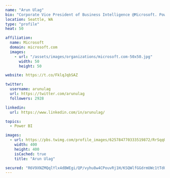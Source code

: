 ```yaml
---
name: "Arun Ulag"
bio: "Corporate Vice President of Business Intelligence @Microsoft. Power BI, Azure Analysis Services, SQL Server Analysis Services, SQL Server Reporting Services"
location: Seattle, WA
type: "profile"
heat: 50

affiliation:
  name: Microsoft
  domain: microsoft.com
  images:
    - url: "/assets/images/organizations/microsoft.com-50x50.jpg"
      width: 50
      height: 50

website: https://t.co/FklqJqbSAZ

twitter:
  username: arunulag
  url: https://twitter.com/arunulag
  followers: 2928

linkedin:
  url: https://www.linkedin.com/in/arunulag/

topics:
  - Power BI

images:
  - url: https://pbs.twimg.com/profile_images/625784770333519872/RrSqqUEZ_400x400.jpg
    width: 400
    height: 400
    isCached: true
    title: "Arun Ulag"

secured: "R6V9XNZMQqlYlx4dBWEgi/QP/vyhu8w4CPouvRj1H/KSQWlfGGdrmUWc1tTdQfA5gKXFcMD/L1KIhXastyFx+rL+PQ+vjCKK4GVMx8xtc2kCiD8izVRAvI82skF5VjiMUUPtIGVLtNULL5Ki+6ZOYOjDiMVI0N+4w8Du+10/6wq9n8jX8HVLifk95m463G+MLO3lXCIGdS8n5B6HLaVCz+9MaHyLJ5wunPR+x4j2XMEvfq6nvmZvVhFXBtQ/nXt8GNrUIZuWbkvgiPe/H1yVxkGZUm92rtmg55wj2D2sHND7d1G8CtYOjPBxu+84xmiaWP1ipSelAOIE/TpiSVZ29iXHW+qEHt6xmQlDAiiIqHvm7wlePCJLxdvkLFmfRf9s4sl28u56H2AZf2nWyCkNzDkc0bBW/vpP5A2sOjWFw1g=;WE8vj2Xc2sNlX2Yf6gu18w=="
---
```


